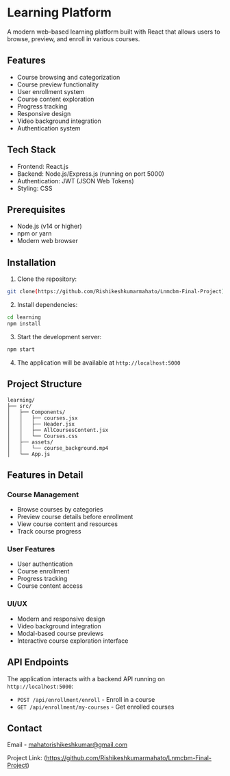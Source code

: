 # Learning Platform

A modern web-based learning platform built with React that allows users to browse, preview, and enroll in various courses.

## Features

- Course browsing and categorization
- Course preview functionality
- User enrollment system
- Course content exploration
- Progress tracking
- Responsive design
- Video background integration
- Authentication system

## Tech Stack

- Frontend: React.js
- Backend: Node.js/Express.js (running on port 5000)
- Authentication: JWT (JSON Web Tokens)
- Styling: CSS

## Prerequisites

- Node.js (v14 or higher)
- npm or yarn
- Modern web browser

## Installation

1. Clone the repository:
```bash
git clone(https://github.com/Rishikeshkumarmahato/Lnmcbm-Final-Project)
```

2. Install dependencies:
```bash
cd learning
npm install
```

3. Start the development server:
```bash
npm start
```

4. The application will be available at `http://localhost:5000`

## Project Structure

```
learning/
├── src/
│   ├── Components/
│   │   ├── courses.jsx
│   │   ├── Header.jsx
│   │   ├── AllCoursesContent.jsx
│   │   └── Courses.css
│   ├── assets/
│   │   └── course_background.mp4
│   └── App.js
```

## Features in Detail

### Course Management
- Browse courses by categories
- Preview course details before enrollment
- View course content and resources
- Track course progress

### User Features
- User authentication
- Course enrollment
- Progress tracking
- Course content access

### UI/UX
- Modern and responsive design
- Video background integration
- Modal-based course previews
- Interactive course exploration interface

## API Endpoints

The application interacts with a backend API running on `http://localhost:5000`:

- `POST /api/enrollment/enroll` - Enroll in a course
- `GET /api/enrollment/my-courses` - Get enrolled courses


## Contact

Email - mahatorishikeshkumar@gmail.com

Project Link: (https://github.com/Rishikeshkumarmahato/Lnmcbm-Final-Project)
